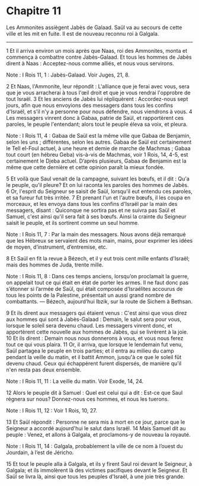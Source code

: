 # Chapitre 11

Les Ammonites assiègent Jabès de Galaad.
Saül va au secours de cette ville et les mit en fuite.
Il est de nouveau reconnu roi à Galgala.

***

1 Et il arriva environ un mois après que Naas, roi des Ammonites, monta et commença à combattre contre Jabès-Galaad. Et tous les hommes de Jabès dirent à Naas : Acceptez-nous comme alliés, et nous vous servirons.

<span class="bible-note">Note : </span> I Rois 11, 1 : Jabès-Galaad. Voir Juges, 21, 8.

2 Et Naas, l'Ammonite, leur répondit : L'alliance que je ferai avec vous, sera que je vous arracherai à tous l'œil droit et que je vous rendrai l'opprobre de tout Israël. 3 Et les anciens de Jabès lui répliquèrent : Accordez-nous sept jours, afin que nous envoyions des messagers dans tous les confins d'Israël, et s'il n'y a personne pour nous défendre, nous viendrons à vous. 4 Les messagers vinrent donc à Gabaa, patrie de Saül, et rapportèrent ces paroles, le peuple l'entendant; alors tout le peuple éleva sa voix, et pleura.

<span class="bible-note">Note : </span> I Rois 11, 4 : Gabaa de Saül est la même ville que Gabaa de Benjamin, selon les uns ; différentes, selon les autres. Gabaa de Saül est certainement le Tell el-Foul actuel, à une heure et demie de marche de Machmas ; Gabaa tout court (en hébreu Geba) vis-à-vis de Machmas, voir 1 Rois, 14, 4-5, est certainement le Djeba actuel. D’après plusieurs, Gabaa de Benjamin est la même que cette dernière et cette opinion paraît la mieux fondée.


5 Et voilà que Saul venait de la campagne, suivant les bœufs, et il dit : Qu'a le peuple, qu'il pleure? Et on lui raconta les paroles des hommes de Jabès. 6 Or, l'esprit du Seigneur se saisit de Saül, lorsqu'il eut entendu ces paroles, et sa fureur fut très irritée. 7 Et prenant l'un et l'autre bœufs, il les coupa en morceaux, et les envoya dans tous les confins d'Israël par la main des messagers, disant : Quiconque ne sortira pas et ne suivra pas Saül et Samuel, c'est ainsi qu'il sera fait à ses bœufs. Ainsi la crainte du Seigneur saisit le peuple, et ils sortirent comme un seul homme.

<span class="bible-note">Note : </span> I Rois 11, 7 : Par la main des messagers. Nous avons déjà remarqué que les Hébreux se servaient des mots main, mains, pour exprimer les idées de moyen, d’instrument, d’entremise, etc.

8 Et Saül en fit la revue à Bézech, et il y eut trois cent mille enfants d'Israël; mais des hommes de Juda, trente mille.

<span class="bible-note">Note : </span> I Rois 11, 8 : Dans ces temps anciens, lorsqu’on proclamait la guerre, on appelait tout ce qui était en état de porter les armes. Il ne faut donc pas s’étonner si l’armée de Saül, qui était composée d’Israélites accourus de tous les points de la Palestine, présentait un aussi grand nombre de combattants. ― Bézech, aujourd’hui Ibzik, sur la route de Sichem à Bethsan.

9 Et ils dirent aux messagers qui étaient venus : C'est ainsi que vous direz aux hommes qui sont à Jabès-Galaad : Demain, le salut sera pour vous, lorsque le soleil sera devenu chaud. Les messagers vinrent donc, et apportèrent cette nouvelle aux hommes de Jabès, qui se livrèrent à la joie. 10 Et ils dirent : Demain nous nous donnerons à vous, et vous nous ferez tout ce qui vous plaira. 11 Or, il arriva, que lorsque le lendemain fut venu, Saül partagea le peuple en trois parties; et il entra au milieu du camp pendant la veille du matin, et il battit Ammon, jusqu'à ce que le soleil fût devenu chaud. Ceux qui échappèrent furent dispersés, de manière qu'il n'en resta pas deux ensemble.

<span class="bible-note">Note : </span> I Rois 11, 11 : La veille du matin. Voir Exode, 14, 24.


12 Alors le peuple dit à Samuel : Quel est celui qui a dit : Est-ce que Saul régnera sur nous? Donnez-nous ces hommes, et nous les tuerons.

<span class="bible-note">Note : </span> I Rois 11, 12 : Voir 1 Rois, 10, 27.

13 Et Saül répondit : Personne ne sera mis à mort en ce jour, parce que le Seigneur a accordé aujourd'hui le salut dans Israël. 14 Mais Samuel dit au peuple : Venez, et allons à Galgala, et proclamons-y de nouveau la royauté.

<span class="bible-note">Note : </span> I Rois 11, 14 : Galgala, probablement la ville de ce nom à l’ouest du Jourdain, à l’est de Jéricho.

15 Et tout le peuple alla à Galgala, et ils y firent Saul roi devant le Seigneur, à Galgala; et ils immolèrent là des victimes pacifiques devant le Seigneur. Et Saül se livra là, ainsi que tous les peuples d'Israël, à une joie très grande.

